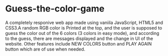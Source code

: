 # Guess-the-color-game
A completely responive web app made using vaniila JavaScript, HTML5 and CSS3.A random RGB color is Printed at the top, and the user is supposed to guess the color out of the 6 colors (3 colors in easy mode), and according to the guess, there are messages displayed and the change in UI of the website.
Other features include NEW COLORS button and PLAY AGAIN button which are of use when needed.
